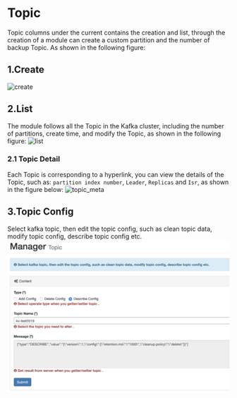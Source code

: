 # Topic

Topic columns under the current contains the creation and list, through the creation of a module can create a custom partition and the number of backup Topic. As shown in the following figure:

## 1.Create
![create](../res/create@2x.png)

## 2.List
The module follows all the Topic in the Kafka cluster, including the number of partitions, create time, and modify the Topic, as shown in the following figure:
![list](../res/list@2x.png)

### 2.1 Topic Detail
Each Topic is corresponding to a hyperlink, you can view the details of the Topic, such as: ```partition index number```, ```Leader```, ```Replicas``` and ```Isr```, as shown in the figure below:
![topic_meta](../res/topic_meta@2x.png)

## 3.Topic Config
Select kafka topic, then edit the topic config, such as clean topic data, modify topic config, describe topic config etc.
![topic_manager](../res/topic_manager@2x.png)
